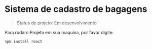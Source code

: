 <h1> Sistema de cadastro de bagagens </h1>

> Status do projeto: Em desenvolvimento

Para rodaro Projeto em sua maquina, por favor digite:

```
npm install react
```
